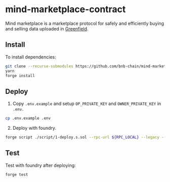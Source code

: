 # mind-marketplace-contract

Mind marketplace is a marketplace protocol for safely and efficiently buying and selling data uploaded in [Greenfield](https://github.com/bnb-chain/greenfield).

## Install

To install dependencies:

```bash
git clone --recurse-submodules https://github.com/bnb-chain/mind-marketplace-contract.git && cd mind-marketplace-contract
yarn
forge install
```

## Deploy

1. Copy `.env.example` and setup `OP_PRIVATE_KEY` and `OWNER_PRIVATE_KEY` in `.env`.

```bash
cp .env.example .env
```

2. Deploy with foundry.

```bash
forge script ./script/1-deploy.s.sol --rpc-url ${RPC_LOCAL} --legacy --broadcast --private-key ${OP_PRIVATE_KEY}
```

## Test

Test with foundry after deploying:

```bash
forge test
```